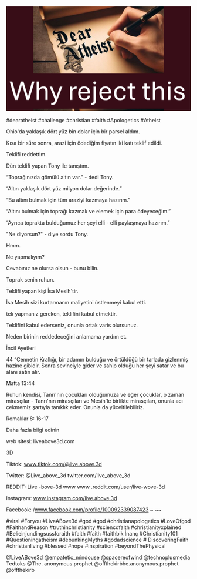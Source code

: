![Video cover image](../cover.jpg "cover photo")

#dearatheist #challenge #christian #faith #Apologetics #Atheist

Ohio'da yaklaşık dört yüz bin dolar için bir parsel aldım.

Kısa bir süre sonra, arazi için ödediğim fiyatın iki katı teklif edildi.

Teklifi reddettim.

Dün teklifi yapan Tony ile tanıştım.

“Toprağınızda gömülü altın var.” - dedi Tony.

“Altın yaklaşık dört yüz milyon dolar değerinde.”

“Bu altını bulmak için tüm araziyi kazmaya hazırım.”

“Altını bulmak için toprağı kazmak ve elemek için para ödeyeceğim.”

“Ayrıca toprakta bulduğumuz her şeyi elli - elli paylaşmaya hazırım.”

"Ne diyorsun?" - diye sordu Tony.

Hmm.

Ne yapmalıyım?

Cevabınız ne olursa olsun - bunu bilin.

Toprak senin ruhun.

Teklifi yapan kişi İsa Mesih'tir.

İsa Mesih sizi kurtarmanın maliyetini üstlenmeyi kabul etti.

tek yapmanız gereken, teklifini kabul etmektir.

Teklifini kabul ederseniz, onunla ortak varis olursunuz.

Neden birinin reddedeceğini anlamama yardım et.

İncil Ayetleri

44 “Cennetin Krallığı, bir adamın bulduğu ve örtüldüğü bir tarlada gizlenmiş hazine gibidir. Sonra sevinciyle gider ve sahip olduğu her şeyi satar ve bu alanı satın alır.

Matta 13:44

Ruhun kendisi, Tanrı'nın çocukları olduğumuza ve eğer çocuklar, o zaman mirasçılar - Tanrı'nın mirasçıları ve Mesih'le birlikte mirasçıları, onunla acı çekmemiz şartıyla tanıklık eder. Onunla da yüceltilebiliriz.

Romalılar 8: 16-17

Daha fazla bilgi edinin

web sitesi: liveabove3d.com

3D

Tiktok: www.tiktok.com/@live.above.3d

Twitter: @Live_above_3d twitter.com/live_above_3d

REDDIT: Live -bove-3d www www .reddit.com/user/live-wove-3d

Instagram: www.instagram.com/live.above.3d

Facebook: /www.facebook.com/profile/100092339087423 ~ ~~

#viral #Foryou #LivaABove3d #god #god #christianapologetics #LoveOfgod #FaithandReason #truthinchristianity #sciencdfaith #christianityxplained #Belieinjundingsussforaith #faith #faith #faithbik İnanç #Christianity101 #Questioningatheism #debunkingMyths #godadscience # DiscoveringFaith #christianliving #blessed #hope #inspiration #beyondThePhysical

@LiveABove3d @empatetic_mindouse @spacereofwind @technoplusmedia Tedtoks @The. anonymous.prophet @offthekirbhe.anonymous.prophet @offthekirb